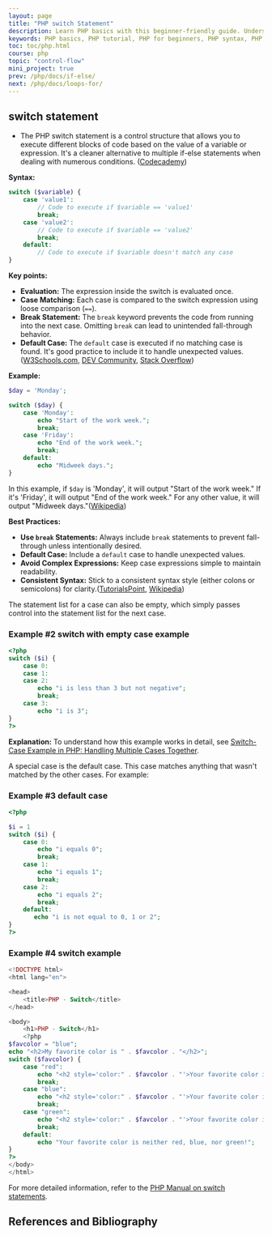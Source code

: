 ```yaml
---
layout: page
title: "PHP switch Statement"
description: Learn PHP basics with this beginner-friendly guide. Understand PHP syntax, variables, functions, and more to start building dynamic web applications.
keywords: PHP basics, PHP tutorial, PHP for beginners, PHP syntax, PHP variables, PHP functions, learn PHP, PHP fundamentals, PHP programming
toc: toc/php.html
course: php
topic: "control-flow"
mini_project: true
prev: /php/docs/if-else/
next: /php/docs/loops-for/
---
```


## switch statement

- The PHP switch statement is a control structure that allows you to execute different blocks of code based on the value of a variable or expression. It's a cleaner alternative to multiple if-else statements when dealing with numerous conditions. ([Codecademy][1])

**Syntax:**

```php
switch ($variable) {
    case 'value1':
        // Code to execute if $variable == 'value1'
        break;
    case 'value2':
        // Code to execute if $variable == 'value2'
        break;
    default:
        // Code to execute if $variable doesn't match any case
}
```

**Key points:**

* **Evaluation:** The expression inside the switch is evaluated once.
* **Case Matching:** Each case is compared to the switch expression using loose comparison (`==`).
* **Break Statement:** The `break` keyword prevents the code from running into the next case. Omitting `break` can lead to unintended fall-through behavior.
* **Default Case:** The `default` case is executed if no matching case is found. It's good practice to include it to handle unexpected values.([W3Schools.com][2], [DEV Community][3], [Stack Overflow][4])

**Example:**

```php
$day = 'Monday';

switch ($day) {
    case 'Monday':
        echo "Start of the work week.";
        break;
    case 'Friday':
        echo "End of the work week.";
        break;
    default:
        echo "Midweek days.";
}
```



In this example, if `$day` is 'Monday', it will output "Start of the work week." If it's 'Friday', it will output "End of the work week." For any other value, it will output "Midweek days."([Wikipedia][5])

**Best Practices:**

* **Use `break` Statements:** Always include `break` statements to prevent fall-through unless intentionally desired.
* **Default Case:** Include a `default` case to handle unexpected values.
* **Avoid Complex Expressions:** Keep case expressions simple to maintain readability.
* **Consistent Syntax:** Stick to a consistent syntax style (either colons or semicolons) for clarity.([TutorialsPoint][6], [Wikipedia][5])

The statement list for a case can also be empty, which simply passes control into the statement list for the next case.

### Example #2 switch with empty case example

```php
<?php
switch ($i) {
    case 0:
    case 1:
    case 2:
        echo "i is less than 3 but not negative";
        break;
    case 3:
        echo "i is 3";
}
?>
```

**Explanation:** To understand how this example works in detail, see [Switch-Case Example in PHP: Handling Multiple Cases Together](switch/solutions/switch-example3.md).

A special case is the default case. This case matches anything that wasn't matched by the other cases. For example:

### Example #3 default case

```php
<?php

$i = 1
switch ($i) {
    case 0:
        echo "i equals 0";
        break;
    case 1:
        echo "i equals 1";
        break;
    case 2:
        echo "i equals 2";
        break;
    default:
       echo "i is not equal to 0, 1 or 2";
}
?>
```

### Example #4 switch example

```php
<!DOCTYPE html>
<html lang="en">

<head>
    <title>PHP - Switch</title>
</head>

<body>
    <h1>PHP - Switch</h1>
    <?php
$favcolor = "blue";
echo "<h2>My favorite color is " . $favcolor . "</h2>";
switch ($favcolor) {
    case "red":
        echo "<h2 style='color:" . $favcolor . "'>Your favorite color is red!</h2>";
        break;
    case "blue":
        echo "<h2 style='color:" . $favcolor . "'>Your favorite color is blue!</h2>";
        break;
    case "green":
        echo "<h2 style='color:" . $favcolor . "'>Your favorite color is green!</h2>";
        break;
    default:
        echo "Your favorite color is neither red, blue, nor green!";
}
?>
</body>
</html>
```

For more detailed information, refer to the [PHP Manual on switch statements](https://www.php.net/manual/en/control-structures.switch.php).

## References and Bibliography

[1]: https://www.codecademy.com/resources/docs/php/switch "Switch - PHP - Codecademy"
[2]: https://www.w3schools.com/php/php_switch.asp "PHP switch Statement - W3Schools"
[3]: https://dev.to/klnjmm/be-careful-about-the-switch-statement-in-php-d8d "Be careful about the switch statement in PHP - DEV Community"
[4]: https://stackoverflow.com/questions/37881440/switch-case-statement-in-php "Switch case statement in PHP - Stack Overflow"
[5]: https://en.wikipedia.org/wiki/PHP_syntax_and_semantics "PHP syntax and semantics"
[6]: https://www.tutorialspoint.com/php/php_switch_statement.htm "PHP Switch Statement - Tutorialspoint"
